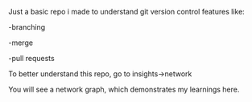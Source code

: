 Just a basic repo i made to understand git version control features like:

-branching

-merge

-pull requests

To better understand this repo, go to insights->network

You will see a network graph, which demonstrates my learnings here.
